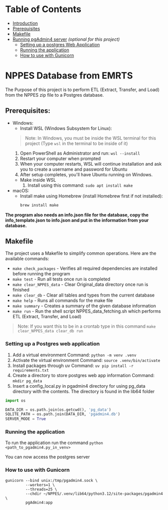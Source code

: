 # Table of Contents
- [Introduction](#nppes-database-from-emrts)
- [Prerequisites](#prerequisites)
- [Makefile](#makefile)
- [Running pgAdmin4 server](#running-pgadmin4-server) *(optional for this project)*
  - [Setting up a postgres Web Application](#setting-up-a-postgres-web-application)
  - [Running the application](#running-the-application)
  - [How to use with Gunicorn](#how-to-use-with-gunicorn)

# NPPES Database from EMRTS
The Purpose of this project is to perform ETL (Extract, Transfer, and Load) from the NPPES zip file to a Postgres database.

## Prerequisites:
* Windows:
  - Install WSL (Windows Subsystem for Linux):
  > Note: In Windows, you must be inside the WSL terminal for this project (Type `wsl` in the terminal to be inside of it)
    1. Open PowerShell as Administrator and run: `wsl --install`
    2. Restart your computer when prompted
    3. When your computer restarts, WSL will continue installation and ask you to create a username and password for Ubuntu
    4. After setup completes, you'll have Ubuntu running on Windows.
  - Make inside WSL
    1. Install using this command: `sudo apt install make`
* macOS:
  - Install make using Homebrew (install Homebrew first if not installed):
    ```bash
    brew install make
    ```

**The program also needs an info.json file for the database, copy the info_template.json to info.json and put in the information from your database.**

## Makefile
The project uses a Makefile to simplify common operations. Here are the available commands:

* `make check_packages` - Verifies all required dependencies are installed before running the program
* `make test` - Run all tests once run is completed
* `make clear_NPPES_data` - Clear Original_data directory once run is finished
* `make clear_db` - Clear all tables and types from the current database
* `make help` - Runs all commands for the make file
* `make summary` - Creates a summary of the given database information
* `make run` - Run the shell script NPPES_data_fetching.sh which performs ETL (Extract, Transfer, and Load)
> Note: If you want this to be in a crontab type in this command `make clear_NPPES_data clear_db run`

### Setting up a Postgres web application
1. Add a virtual environment
Command: `python -m venv .venv`
2. Activate the virtual environment
Command: `source .venv/bin/activate`
3. Install packages through uv
Command: `uv pip install -r requirements.txt`
4. Create a directory to store postgres web app information
Command: `mkdir pg_data`
5. Insert a config_local.py in pgadmin4 directory for using pg_data directory with the contents. The directory is found in the lib64 folder
```python
import os

DATA_DIR = os.path.join(os.getcwd(), 'pg_data')
SQLITE_PATH = os.path.join(DATA_DIR, 'pgadmin4.db')
SERVER_MODE = True
```

### Running the application
To run the application run the command
`python <path_to_pgadmin4.py_in_venv>`

You can now access the postgres server


### How to use with Gunicorn
```
gunicorn --bind unix:/tmp/pgadmin4.sock \
         --workers=1 \
         --threads=25 \
         --chdir ~/NPPES/.venv/lib64/python3.12/site-packages/pgadmin4 \
         pgAdmin4:app
```
